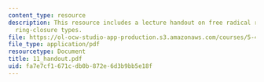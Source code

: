 ```yaml
---
content_type: resource
description: This resource includes a lecture handout on free radical reactions and
  ring-closure types.
file: https://ol-ocw-studio-app-production.s3.amazonaws.com/courses/5-43-advanced-organic-chemistry-spring-2007/fa7e7cf1671cdb0b872e6d3b9bb5e18f_11_handout.pdf
file_type: application/pdf
resourcetype: Document
title: 11_handout.pdf
uid: fa7e7cf1-671c-db0b-872e-6d3b9bb5e18f
---
```

